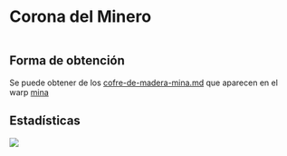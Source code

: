 # Corona del Minero

<figure><img src="../../../../.gitbook/assets/Diseño sin título (8).png" alt=""><figcaption></figcaption></figure>

## Forma de obtención

Se puede obtener de los [cofre-de-madera-mina.md](../../../extras/loot/cofres/cofre-de-madera-mina.md "mention") que aparecen en el warp [mina](../../../locaciones/mina/ "mention")

## Estadísticas

![](<../../../../.gitbook/assets/image (3).png>)
